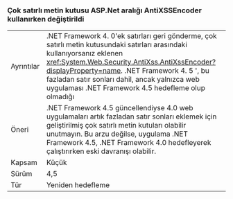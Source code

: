 ### <a name="multi-line-aspnet-textbox-spacing-changed-when-using-antixssencoder"></a>Çok satırlı metin kutusu ASP.Net aralığı AntiXSSEncoder kullanırken değiştirildi

|   |   |
|---|---|
|Ayrıntılar|.NET Framework 4. 0'ek satırları geri gönderme, çok satırlı metin kutusundaki satırları arasındaki kullanıyorsanız eklenen <xref:System.Web.Security.AntiXss.AntiXssEncoder?displayProperty=name>. .NET Framework 4. 5 ', bu fazladan satır sonları dahil, ancak yalnızca web uygulaması .NET Framework 4.5 hedefleme olup olmadığı|
|Öneri|.NET Framework 4.5 güncellendiyse 4.0 web uygulamaları artık fazladan satır sonları eklemek için geliştirilmiş çok satırlı metin kutuları olabilir unutmayın. Bu arzu değilse, uygulama .NET Framework 4.5, .NET Framework 4.0 hedefleyerek çalıştırırken eski davranışı olabilir.|
|Kapsam|Küçük|
|Sürüm|4,5|
|Tür|Yeniden hedefleme|

